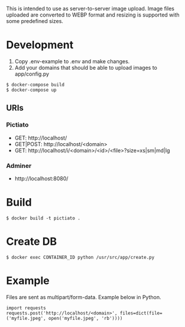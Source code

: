 This is intended to use as server-to-server image upload. Image files uploaded are converted to WEBP format and resizing is supported with some predefined sizes.

# Development
1. Copy .env-example to .env and make changes.
2. Add your domains that should be able to upload images to app/config.py

```
$ docker-compose build
$ docker-compose up
```

## URIs

### Pictiato
- GET: http://localhost/
- GET|POST: http://localhost/\<domain\>
- GET: http://localhost/i/\<domain\>/\<id\>/\<file\>?size=xs|sm|md|lg


### Adminer
- http://localhost:8080/

# Build
```
$ docker build -t pictiato .
```

# Create DB
```
$ docker exec CONTAINER_ID python /usr/src/app/create.py
```

# Example
Files are sent as multipart/form-data. Example below in Python.
```
import requests
requests.post('http://localhost/<domain>', files=dict(file=('myfile.jpeg', open('myfile.jpeg', 'rb'))))
```